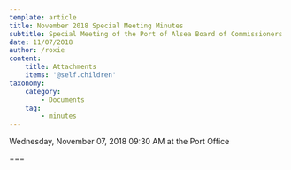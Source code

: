 ```yaml
---
template: article
title: November 2018 Special Meeting Minutes
subtitle: Special Meeting of the Port of Alsea Board of Commissioners
date: 11/07/2018
author: /roxie
content:
    title: Attachments
    items: '@self.children'
taxonomy:
    category: 
        - Documents
    tag: 
        - minutes
---
```


Wednesday, November 07, 2018 09:30 AM at the Port Office

===


